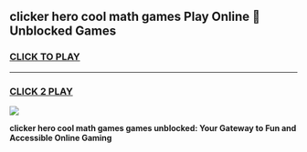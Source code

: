 
## clicker hero cool math games Play Online 👋 Unblocked Games
<h3>
<a href="https://news.freeplayer.one?title=clicker_hero_cool_math_games&ref=17CMG">CLICK TO PLAY</a></h3>
<hr>

<h3>
<a href="https://news.freeplayer.one?title=clicker_hero_cool_math_games&ref=17CMG">CLICK 2 PLAY</a>
  
</h3>

<a href="https://news.freeplayer.one?title=clicker_hero_cool_math_games&ref=17CMG/"><img src="https://clearcache.store/games.png"></a>


**clicker hero cool math games games unblocked: Your Gateway to Fun and Accessible Online Gaming**

